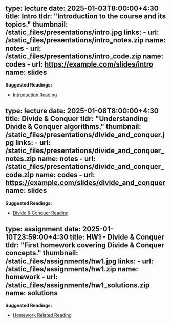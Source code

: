 <!-- ---
type: lecture
date: 2018-09-16T8:00:00+4:30
title: Sample Lecture
tldr: "Short text to discribe what this lecture is about."
thumbnail: /static_files/presentations/lec.jpg
links: 
    - url: /static_files/presentations/lec.zip
      name: notes
    - url: /static_files/presentations/code.zip
      name: codes
    - url: https://google.com
      name: slides
---
**Suggested Readings:**
- [Readings 1](http://example.com)
- [Readings 2](http://example.com) -->





type: lecture
date: 2025-01-03T8:00:00+4:30
title: Intro
tldr: "Introduction to the course and its topics."
thumbnail: /static_files/presentations/intro.jpg
links: 
    - url: /static_files/presentations/intro_notes.zip
      name: notes
    - url: /static_files/presentations/intro_code.zip
      name: codes
    - url: https://example.com/slides/intro
      name: slides
---
**Suggested Readings:**
- [Introduction Reading](http://example.com/intro)

type: lecture
date: 2025-01-08T8:00:00+4:30
title: Divide & Conquer
tldr: "Understanding Divide & Conquer algorithms."
thumbnail: /static_files/presentations/divide_and_conquer.jpg
links: 
    - url: /static_files/presentations/divide_and_conquer_notes.zip
      name: notes
    - url: /static_files/presentations/divide_and_conquer_code.zip
      name: codes
    - url: https://example.com/slides/divide_and_conquer
      name: slides
---
**Suggested Readings:**
- [Divide & Conquer Reading](http://example.com/divide_and_conquer)

type: assignment
date: 2025-01-10T23:59:00+4:30
title: HW1 - Divide & Conquer
tldr: "First homework covering Divide & Conquer concepts."
thumbnail: /static_files/assignments/hw1.jpg
links: 
    - url: /static_files/assignments/hw1.zip
      name: homework
    - url: /static_files/assignments/hw1_solutions.zip
      name: solutions
---
**Suggested Readings:**
- [Homework Related Reading](http://example.com/homework_reading)
